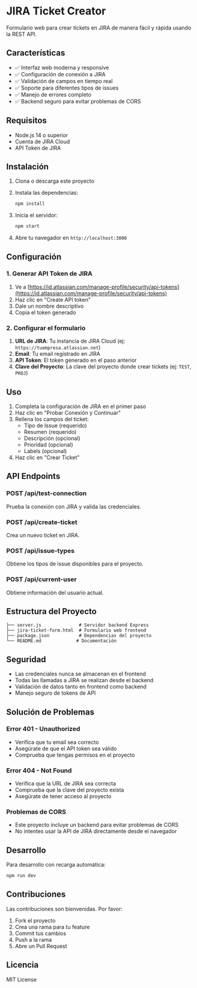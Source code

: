 # JIRA Ticket Creator

Formulario web para crear tickets en JIRA de manera fácil y rápida usando la REST API.

## Características

- ✅ Interfaz web moderna y responsive
- ✅ Configuración de conexión a JIRA
- ✅ Validación de campos en tiempo real
- ✅ Soporte para diferentes tipos de issues
- ✅ Manejo de errores completo
- ✅ Backend seguro para evitar problemas de CORS

## Requisitos

- Node.js 14 o superior
- Cuenta de JIRA Cloud
- API Token de JIRA

## Instalación

1. Clona o descarga este proyecto
2. Instala las dependencias:
   ```bash
   npm install
   ```

3. Inicia el servidor:
   ```bash
   npm start
   ```

4. Abre tu navegador en `http://localhost:3000`

## Configuración

### 1. Generar API Token de JIRA

1. Ve a [https://id.atlassian.com/manage-profile/security/api-tokens](https://id.atlassian.com/manage-profile/security/api-tokens)
2. Haz clic en "Create API token"
3. Dale un nombre descriptivo
4. Copia el token generado

### 2. Configurar el formulario

1. **URL de JIRA**: Tu instancia de JIRA Cloud (ej: `https://tuempresa.atlassian.net`)
2. **Email**: Tu email registrado en JIRA
3. **API Token**: El token generado en el paso anterior
4. **Clave del Proyecto**: La clave del proyecto donde crear tickets (ej: `TEST`, `PROJ`)

## Uso

1. Completa la configuración de JIRA en el primer paso
2. Haz clic en "Probar Conexión y Continuar"
3. Rellena los campos del ticket:
   - Tipo de Issue (requerido)
   - Resumen (requerido)
   - Descripción (opcional)
   - Prioridad (opcional)
   - Labels (opcional)
4. Haz clic en "Crear Ticket"

## API Endpoints

### POST /api/test-connection
Prueba la conexión con JIRA y valida las credenciales.

### POST /api/create-ticket
Crea un nuevo ticket en JIRA.

### POST /api/issue-types
Obtiene los tipos de issue disponibles para el proyecto.

### POST /api/current-user
Obtiene información del usuario actual.

## Estructura del Proyecto

```
├── server.js              # Servidor backend Express
├── jira-ticket-form.html  # Formulario web frontend
├── package.json           # Dependencias del proyecto
└── README.md             # Documentación
```

## Seguridad

- Las credenciales nunca se almacenan en el frontend
- Todas las llamadas a JIRA se realizan desde el backend
- Validación de datos tanto en frontend como backend
- Manejo seguro de tokens de API

## Solución de Problemas

### Error 401 - Unauthorized
- Verifica que tu email sea correcto
- Asegúrate de que el API token sea válido
- Comprueba que tengas permisos en el proyecto

### Error 404 - Not Found
- Verifica que la URL de JIRA sea correcta
- Comprueba que la clave del proyecto exista
- Asegúrate de tener acceso al proyecto

### Problemas de CORS
- Este proyecto incluye un backend para evitar problemas de CORS
- No intentes usar la API de JIRA directamente desde el navegador

## Desarrollo

Para desarrollo con recarga automática:

```bash
npm run dev
```

## Contribuciones

Las contribuciones son bienvenidas. Por favor:

1. Fork el proyecto
2. Crea una rama para tu feature
3. Commit tus cambios
4. Push a la rama
5. Abre un Pull Request

## Licencia

MIT License
